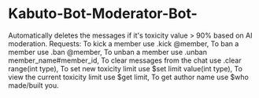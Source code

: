 # Kabuto-Bot-Moderator-Bot-
Automatically deletes the messages if it's toxicity value > 90% based on AI moderation.
Requests: 
To kick a member use .kick @member,
To ban a member use .ban @member,
To unban a member use .unban member_name#member_id,
To clear messages from the chat use .clear range(int type), 
To set new toxicity limit use $set limit  value(int type),
To view the current toxicity limit use $get limit, 
To get author name use $who made/built you.
